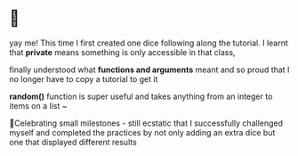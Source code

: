 # 🎲
yay me! This time I first created one dice following along the tutorial.
I learnt that **private** means something is only accessible in that class,

finally understood what **functions and arguments** meant and so proud that I no longer have to copy a tutorial to get it 

**random()** function is super useful and takes anything from an integer to items on a list ~ 

🎉Celebrating small milestones - still ecstatic that I successfully challenged myself and completed the practices by not only adding an extra dice but one that displayed different results 
